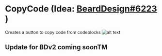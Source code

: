 # CopyCode (Idea: [BeardDesign#6223](https://github.com/BeardDesign1) )
Creates a button to copy code from codeblocks
![alt text](http://treona.s-ul.eu/nWrcesY9 "Copy Code")

## Update for BDv2 coming soonTM
